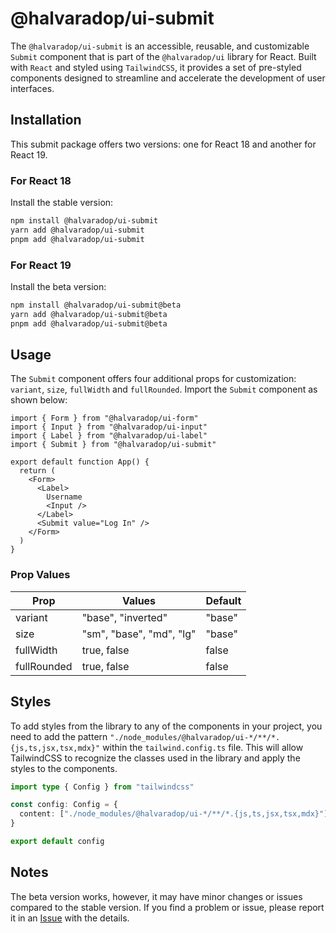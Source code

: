 # @halvaradop/ui-submit

The `@halvaradop/ui-submit` is an accessible, reusable, and customizable `Submit` component that is part of the `@halvaradop/ui` library for React. Built with `React` and styled using `TailwindCSS`, it provides a set of pre-styled components designed to streamline and accelerate the development of user interfaces.

## Installation

This submit package offers two versions: one for React 18 and another for React 19.

### For React 18

Install the stable version:

```bash
npm install @halvaradop/ui-submit
yarn add @halvaradop/ui-submit
pnpm add @halvaradop/ui-submit
```

### For React 19

Install the beta version:

```bash
npm install @halvaradop/ui-submit@beta
yarn add @halvaradop/ui-submit@beta
pnpm add @halvaradop/ui-submit@beta
```

## Usage

The `Submit` component offers four additional props for customization: `variant`, `size`, `fullWidth` and `fullRounded`. Import the `Submit` component as shown below:

```tsx
import { Form } from "@halvaradop/ui-form"
import { Input } from "@halvaradop/ui-input"
import { Label } from "@halvaradop/ui-label"
import { Submit } from "@halvaradop/ui-submit"

export default function App() {
  return (
    <Form>
      <Label>
        Username
        <Input />
      </Label>
      <Submit value="Log In" />
    </Form>
  )
}
```

### Prop Values

| Prop        | Values                   | Default |
| ----------- | ------------------------ | ------- |
| variant     | "base", "inverted"       | "base"  |
| size        | "sm", "base", "md", "lg" | "base"  |
| fullWidth   | true, false              | false   |
| fullRounded | true, false              | false   |

## Styles

To add styles from the library to any of the components in your project, you need to add the pattern `"./node_modules/@halvaradop/ui-*/**/*.{js,ts,jsx,tsx,mdx}"` within the `tailwind.config.ts` file. This will allow TailwindCSS to recognize the classes used in the library and apply the styles to the components.

```ts
import type { Config } from "tailwindcss"

const config: Config = {
  content: ["./node_modules/@halvaradop/ui-*/**/*.{js,ts,jsx,tsx,mdx}"],
}

export default config
```

## Notes

The beta version works, however, it may have minor changes or issues compared to the stable version. If you find a problem or issue, please report it in an [Issue](https://github.com/halvaradop/ui/issues) with the details.
